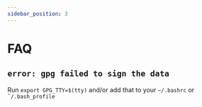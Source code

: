 ```yaml
---
sidebar_position: 3
---
```


# FAQ

## `error: gpg failed to sign the data`

Run `export GPG_TTY=$(tty)` and/or add that to your `~/.bashrc` or `˜/.bash_profile`


